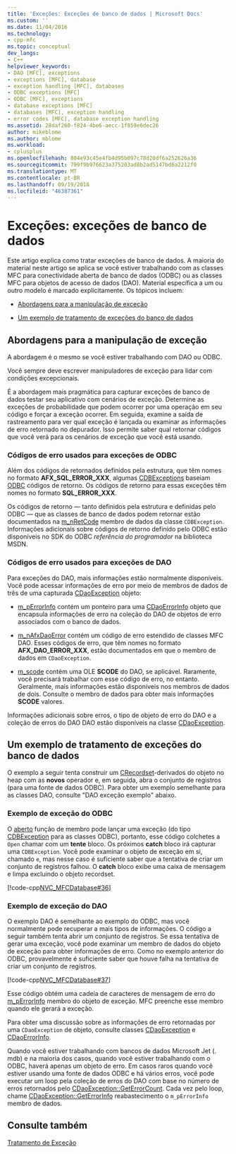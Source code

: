 ```yaml
---
title: 'Exceções: Exceções de banco de dados | Microsoft Docs'
ms.custom: ''
ms.date: 11/04/2016
ms.technology:
- cpp-mfc
ms.topic: conceptual
dev_langs:
- C++
helpviewer_keywords:
- DAO [MFC], exceptions
- exceptions [MFC], database
- exception handling [MFC], databases
- ODBC exceptions [MFC]
- ODBC [MFC], exceptions
- database exceptions [MFC]
- databases [MFC], exception handling
- error codes [MFC], database exception handling
ms.assetid: 28daf260-f824-4be6-aecc-1f859e6dec26
author: mikeblome
ms.author: mblome
ms.workload:
- cplusplus
ms.openlocfilehash: 804e93c45e4fb4d95b097c78d20df6a252626a36
ms.sourcegitcommit: 799f9b976623a375203ad8b2ad5147bd6a2212f0
ms.translationtype: MT
ms.contentlocale: pt-BR
ms.lasthandoff: 09/19/2018
ms.locfileid: "46387361"
---
```

# <a name="exceptions-database-exceptions"></a>Exceções: exceções de banco de dados

Este artigo explica como tratar exceções de banco de dados. A maioria do material neste artigo se aplica se você estiver trabalhando com as classes MFC para conectividade aberta de banco de dados (ODBC) ou as classes MFC para objetos de acesso de dados (DAO). Material específica a um ou outro modelo é marcado explicitamente. Os tópicos incluem:

- [Abordagens para a manipulação de exceção](#_core_approaches_to_exception_handling)

- [Um exemplo de tratamento de exceções do banco de dados](#_core_a_database_exception.2d.handling_example)

##  <a name="_core_approaches_to_exception_handling"></a> Abordagens para a manipulação de exceção

A abordagem é o mesmo se você estiver trabalhando com DAO ou ODBC.

Você sempre deve escrever manipuladores de exceção para lidar com condições excepcionais.

É a abordagem mais pragmática para capturar exceções de banco de dados testar seu aplicativo com cenários de exceção. Determine as exceções de probabilidade que podem ocorrer por uma operação em seu código e forçar a exceção ocorrer. Em seguida, examine a saída de rastreamento para ver qual exceção é lançada ou examinar as informações de erro retornado no depurador. Isso permite saber qual retornar códigos que você verá para os cenários de exceção que você está usando.

### <a name="error-codes-used-for-odbc-exceptions"></a>Códigos de erro usados para exceções de ODBC

Além dos códigos de retornados definidos pela estrutura, que têm nomes no formato **AFX_SQL_ERROR_XXX**, algumas [CDBExceptions](../mfc/reference/cdbexception-class.md) baseiam [ODBC](../data/odbc/odbc-basics.md) códigos de retorno. Os códigos de retorno para essas exceções têm nomes no formato **SQL_ERROR_XXX**.

Os códigos de retorno — tanto definidos pela estrutura e definidas pelo ODBC — que as classes de banco de dados podem retornar estão documentados na [m_nRetCode](../mfc/reference/cdbexception-class.md#m_nretcode) membro de dados da classe `CDBException`. Informações adicionais sobre códigos de retorno definido pelo ODBC estão disponíveis no SDK do ODBC *referência do programador* na biblioteca MSDN.

### <a name="error-codes-used-for-dao-exceptions"></a>Códigos de erro usados para exceções de DAO

Para exceções do DAO, mais informações estão normalmente disponíveis. Você pode acessar informações de erro por meio de membros de dados de três de uma capturada [CDaoException](../mfc/reference/cdaoexception-class.md) objeto:

- [m_pErrorInfo](../mfc/reference/cdaoexception-class.md#m_perrorinfo) contém um ponteiro para uma [CDaoErrorInfo](../mfc/reference/cdaoerrorinfo-structure.md) objeto que encapsula informações de erro na coleção do DAO de objetos de erro associados com o banco de dados.

- [m_nAfxDaoError](../mfc/reference/cdaoexception-class.md#m_nafxdaoerror) contém um código de erro estendido de classes MFC DAO. Esses códigos de erro, que têm nomes no formato **AFX_DAO_ERROR_XXX**, estão documentados em que o membro de dados em `CDaoException`.

- [m_scode](../mfc/reference/cdaoexception-class.md#m_scode) contém uma OLE **SCODE** do DAO, se aplicável. Raramente, você precisará trabalhar com esse código de erro, no entanto. Geralmente, mais informações estão disponíveis nos membros de dados de dois. Consulte o membro de dados para obter mais informações **SCODE** valores.

Informações adicionais sobre erros, o tipo de objeto de erro do DAO e a coleção de erros do DAO DAO estão disponíveis na classe [CDaoException](../mfc/reference/cdaoexception-class.md).

##  <a name="_core_a_database_exception.2d.handling_example"></a> Um exemplo de tratamento de exceções do banco de dados

O exemplo a seguir tenta construir um [CRecordset](../mfc/reference/crecordset-class.md)-derivados do objeto no heap com as **novos** operador e, em seguida, abra o conjunto de registros (para uma fonte de dados ODBC). Para obter um exemplo semelhante para as classes DAO, consulte "DAO exceção exemplo" abaixo.

### <a name="odbc-exception-example"></a>Exemplo de exceção do ODBC

O [aberto](../mfc/reference/crecordset-class.md#open) função de membro pode lançar uma exceção (do tipo [CDBException](../mfc/reference/cdbexception-class.md) para as classes ODBC), portanto, esse código colchetes a `Open` chamar com um **tente** bloco. Os próximos **catch** bloco irá capturar uma `CDBException`. Você pode examinar o objeto de exceção em si, chamado `e`, mas nesse caso é suficiente saber que a tentativa de criar um conjunto de registros falhou. O **catch** bloco exibe uma caixa de mensagem e limpa excluindo o objeto recordset.

[!code-cpp[NVC_MFCDatabase#36](../mfc/codesnippet/cpp/exceptions-database-exceptions_1.cpp)]

### <a name="dao-exception-example"></a>Exemplo de exceção do DAO

O exemplo DAO é semelhante ao exemplo do ODBC, mas você normalmente pode recuperar a mais tipos de informações. O código a seguir também tenta abrir um conjunto de registros. Se essa tentativa de gerar uma exceção, você pode examinar um membro de dados do objeto de exceção para obter informações de erro. Como no exemplo anterior do ODBC, provavelmente é suficiente saber que houve falha na tentativa de criar um conjunto de registros.

[!code-cpp[NVC_MFCDatabase#37](../mfc/codesnippet/cpp/exceptions-database-exceptions_2.cpp)]

Esse código obtém uma cadeia de caracteres de mensagem de erro do [m_pErrorInfo](../mfc/reference/cdaoexception-class.md#m_perrorinfo) membro do objeto de exceção. MFC preenche esse membro quando ele gerará a exceção.

Para obter uma discussão sobre as informações de erro retornadas por uma `CDaoException` de objeto, consulte classes [CDaoException](../mfc/reference/cdaoexception-class.md) e [CDaoErrorInfo](../mfc/reference/cdaoerrorinfo-structure.md).

Quando você estiver trabalhando com bancos de dados Microsoft Jet (. mdb) e na maioria dos casos, quando você estiver trabalhando com o ODBC, haverá apenas um objeto de erro. Em casos raros quando você estiver usando uma fonte de dados ODBC e há vários erros, você pode executar um loop pela coleção de erros do DAO com base no número de erros retornados pelo [CDaoException::GetErrorCount](../mfc/reference/cdaoexception-class.md#geterrorcount). Cada vez pelo loop, chame [CDaoException::GetErrorInfo](../mfc/reference/cdaoexception-class.md#geterrorinfo) reabastecimento o `m_pErrorInfo` membro de dados.

## <a name="see-also"></a>Consulte também

[Tratamento de Exceção](../mfc/exception-handling-in-mfc.md)

